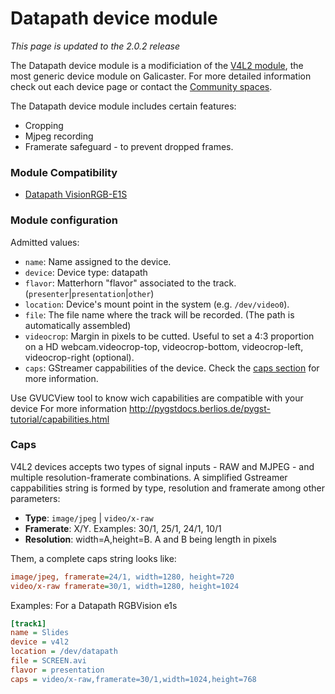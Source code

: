 
Datapath device module
======================

*This page is updated to the 2.0.2 release*

The Datapath device module is a modificiation of the [V4L2 module](v4l2.md), the most generic device module on Galicaster. For more detailed information check out each device page or contact the [Community spaces](https://wiki.teltek.es/display/Galicaster/Community).

The Datapath device module includes certain features:

* Cropping
* Mjpeg recording
* Framerate safeguard - to prevent dropped frames.

### Module Compatibility
* [Datapath VisionRGB-E1S](Devices/Datapath.md)

### Module configuration
Admitted values:

* `name`: Name assigned to the device.
* `device`: Device type: datapath
* `flavor`: Matterhorn "flavor" associated to the track. (`presenter`|`presentation`|`other`)
* `location`: Device's mount point in the system (e.g. `/dev/video0`).
* `file`: The file name where the track will be recorded. (The path is automatically assembled)
* `videocrop`: Margin in pixels to be cutted. Useful to set a 4:3 proportion on a HD webcam.videocrop-top, videocrop-bottom, videocrop-left, videocrop-right (optional).
* `caps`:  GStreamer cappabilities of the device. Check the [caps section](#caps) for more information.

Use GVUCView tool to know wich capabilities are compatible with your device
For more information  http://pygstdocs.berlios.de/pygst-tutorial/capabilities.html

### Caps
V4L2 devices accepts two types of signal inputs - RAW and MJPEG - and multiple resolution-framerate combinations. A simplified Gstreamer cappabilities string is formed by type, resolution and framerate among other parameters:

* **Type**: `image/jpeg` | `video/x-raw`
* **Framerate**: X/Y. Examples: 30/1, 25/1, 24/1, 10/1
* **Resolution**: width=A,height=B. A and B being length in pixels

Them, a complete caps string looks like:
```ini
image/jpeg, framerate=24/1, width=1280, height=720
video/x-raw framerate=30/1, width=1280, height=1024
```
Examples:
For a Datapath RGBVision e1s
```ini
[track1]
name = Slides
device = v4l2
location = /dev/datapath
file = SCREEN.avi
flavor = presentation
caps = video/x-raw,framerate=30/1,width=1024,height=768
```
